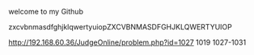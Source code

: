 welcome to my Github 

zxcvbnmasdfghjklqwertyuiopZXCVBNMASDFGHJKLQWERTYUIOP

http://192.168.60.36/JudgeOnline/problem.php?id=1027
1019  1027-1031
